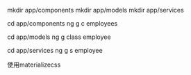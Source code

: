 mkdir app/components
mkdir app/models
mkdir app/services

cd app/components
ng g c employees

cd app/models
ng g class employee

cd app/services
ng g s employee


使用materializecss


